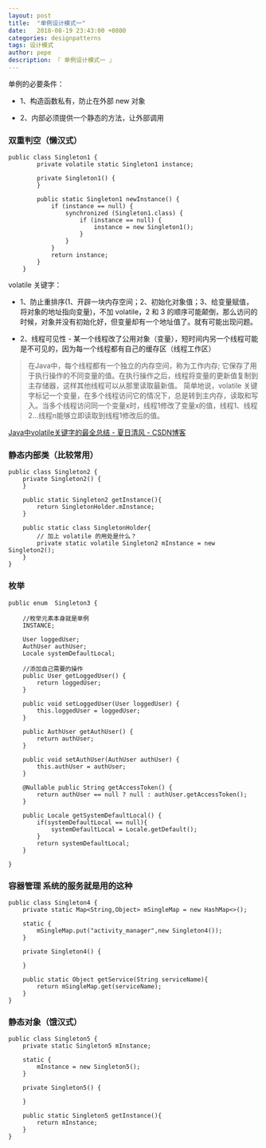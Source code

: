 ```yaml
---
layout: post
title:  "单例设计模式一"
date:   2018-08-19 23:43:00 +0800
categories: designpatterns
tags: 设计模式
author: pepe
description: 『 单例设计模式一 』
---
```


单例的必要条件：

* 1、构造函数私有，防止在外部 new 对象

* 2、内部必须提供一个静态的方法，让外部调用

### **双重判空（懒汉式）**

```
public class Singleton1 {
        private volatile static Singleton1 instance;
 
        private Singleton1() {
        }
 
        public static Singleton1 newInstance() {
            if (instance == null) {
                synchronized (Singleton1.class) {
                    if (instance == null) {
                        instance = new Singleton1();
                    }
                }
            }
            return instance;
        }
    }
```

volatile 关键字：

* 1、防止重排序(1、开辟一块内存空间；2、初始化对象值；3、给变量赋值，将对象的地址指向变量)，不加 volatile，2 和 3 的顺序可能颠倒，那么访问的时候，对象并没有初始化好，但变量却有一个地址值了。就有可能出现问题。

* 2、线程可见性 - 某一个线程改了公用对象（变量），短时间内另一个线程可能是不可见的，因为每一个线程都有自己的缓存区（线程工作区）

> 在Java中，每个线程都有一个独立的内存空间，称为工作内存; 它保存了用于执行操作的不同变量的值。在执行操作之后，线程将变量的更新值复制到主存储器，这样其他线程可以从那里读取最新值。
简单地说，volatile 关键字标记一个变量，在多个线程访问它的情况下，总是转到主内存，读取和写入。当多个线程访问同一个变量x时，线程1修改了变量x的值，线程1、线程2...线程n能够立即读取到线程1修改后的值。

[Java中volatile关键字的最全总结 - 夏日清风 - CSDN博客](https://blog.csdn.net/u012723673/article/details/80682208)

### **静态内部类（比较常用）**

```
public class Singleton2 {
    private Singleton2() {
    }

    public static Singleton2 getInstance(){
        return SingletonHolder.mInstance;
    }

    public static class SingletonHolder{
        // 加上 volatile 的用处是什么？
        private static volatile Singleton2 mInstance = new Singleton2();
    }
}

```

### **枚举**

```
public enum  Singleton3 {

    //枚举元素本身就是单例
    INSTANCE;

    User loggedUser;
    AuthUser authUser;
    Locale systemDefaultLocal;

    //添加自己需要的操作
    public User getLoggedUser() {
        return loggedUser;
    }

    public void setLoggedUser(User loggedUser) {
        this.loggedUser = loggedUser;
    }

    public AuthUser getAuthUser() {
        return authUser;
    }

    public void setAuthUser(AuthUser authUser) {
        this.authUser = authUser;
    }

    @Nullable public String getAccessToken() {
        return authUser == null ? null : authUser.getAccessToken();
    }

    public Locale getSystemDefaultLocal() {
        if(systemDefaultLocal == null){
            systemDefaultLocal = Locale.getDefault();
        }
        return systemDefaultLocal;
    }

}
```

### **容器管理 系统的服务就是用的这种**

```
public class Singleton4 {
    private static Map<String,Object> mSingleMap = new HashMap<>();

    static {
        mSingleMap.put("activity_manager",new Singleton4());
    }

    private Singleton4() {

    }

    public static Object getService(String serviceName){
        return mSingleMap.get(serviceName);
    }
}
```

### **静态对象（饿汉式）**

```
public class Singleton5 {
    private static Singleton5 mInstance;

    static {
        mInstance = new Singleton5();
    }

    private Singleton5() {

    }

    public static Singleton5 getInstance(){
        return mInstance;
    }
}
```












